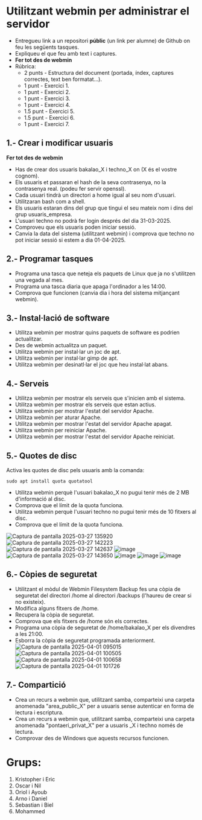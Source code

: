 # Utilitzant webmin per administrar el servidor

- Entregueu link a un repositori **públic** (un link per alumne) de Github on feu les següents tasques.
- Expliqueu el que feu amb text i captures.
- **Fer tot des de webmin**
- Rúbrica:
  - 2 punts - Estructura del document (portada, índex, captures correctes, text ben formatat...).
  - 1 punt - Exercici 1.
  - 1 punt - Exercici 2.
  - 1 punt - Exercici 3.
  - 1 punt - Exercici 4.
  - 1.5 punt - Exercici 5.
  - 1.5 punt - Exercici 6.
  - 1 punt - Exercici 7.

## 1.- Crear i modificar usuaris

**Fer tot des de webmin**

- Has de crear dos usuaris bakalao_X i techno_X on (X és el vostre cognom).
- Els usuaris et passaran el hash de la seva contrasenya, no la contrasenya real. (podeu fer servir openssl).
- Cada usuari tindrà un directori a home igual al seu nom d'usuari.
- Utilitzaran bash com a shell.
- Els usuaris estaran dins del grup que tingui el seu mateix nom i dins del grup usuaris_empresa.
- L'usuari techno no podrà fer login després del dia 31-03-2025.
- Comproveu que els usuaris poden iniciar sessió.
- Canvia la data del sistema (utilitzant webmin) i comprova que techno no pot iniciar sessió si estem a dia 01-04-2025.

## 2.- Programar tasques

- Programa una tasca que neteja els paquets de Linux que ja no s'utilitzen una vegada al mes.
- Programa una tasca diaria que apaga l'ordinador a les 14:00.
- Comprova que funcionen (canvia dia i hora del sistema mitjançant webmin).
  
## 3.- Instal·lació de software

- Utilitza webmin per mostrar quins paquets de software es podrien actualitzar.
- Des de webmin actualitza un paquet.
- Utilitza webmin per instal·lar un joc de apt.
- Utilitza webmin per instal·lar gimp de apt.
- Utilitza webmin per desinatl·lar el joc que heu instal·lat abans.

## 4.- Serveis

- Utilitza webmin per mostrar els serveis que s'inicien amb el sistema.
- Utilitza webmin per mostrar els serveis que estan actius.
- Utilitza webmin per mostrar l'estat del servidor Apache.
- Utilitza webmin per aturar Apache.
- Utilitza webmin per mostrar l'estat del servidor Apache apagat.
- Utilitza webmin per reiniciar Apache.
- Utilitza webmin per mostrar l'estat del servidor Apache reiniciat.

## 5.- Quotes de disc

Activa les quotes de disc pels usuaris amb la comanda: 

```
sudo apt install quota quotatool
```

- Utilitza webmin perquè l'usuari bakalao_X no pugui tenir més de 2 MB d'informació al disc.
- Comprova que el límit de la quota funciona.
- Utilitza webmin perquè l'usuari techno no pugui tenir més de 10 fitxers al disc.
- Comprova que el límit de la quota funciona.

![Captura de pantalla 2025-03-27 135920](https://github.com/user-attachments/assets/5bc0ef68-7ed0-4c92-b5f7-b9db97495464)
![Captura de pantalla 2025-03-27 142223](https://github.com/user-attachments/assets/6edde257-eba5-4727-b325-a2e113462829)
![Captura de pantalla 2025-03-27 142637](https://github.com/user-attachments/assets/8ef5a6b6-c87b-4da5-827a-eae2492de8fb)
![image](https://github.com/user-attachments/assets/9d520370-69df-459e-bf9d-087ac446a2b6)
![Captura de pantalla 2025-03-27 143650](https://github.com/user-attachments/assets/2fe589a2-96c1-4699-b326-b83225bed73f)
![image](https://github.com/user-attachments/assets/dde781ba-552d-40be-b111-077ab7d95ba4)
![image](https://github.com/user-attachments/assets/690cbad9-7f95-4190-b463-f70fef7107a1)
![image](https://github.com/user-attachments/assets/fbf441ef-b005-463d-9fcc-13f7e47bfeb2)

## 6.- Còpies de seguretat

- Utilitzant el mòdul de Webmin Filesystem Backup fes una còpia de seguretat del directori /home al directori /backups (l'haureu de crear si no existeix).
- Modifica alguns fitxers de /home.
- Recupera la còpia de seguretat.
- Comprova que els fitxers de /home són els correctes.
- Programa una còpia de seguretat de /home/bakalao_X per els divendres a les 21:00.
- Esborra la còpia de seguretat programada anteriorment.
![Captura de pantalla 2025-04-01 095015](https://github.com/user-attachments/assets/7423adec-e383-4819-a274-a7b0dac1b315)
![Captura de pantalla 2025-04-01 100505](https://github.com/user-attachments/assets/7acac59d-74a2-422c-b511-661aaca8867c)
![Captura de pantalla 2025-04-01 100658](https://github.com/user-attachments/assets/cdf1c283-6307-42dd-9bba-db07e97a6549)
![Captura de pantalla 2025-04-01 101726](https://github.com/user-attachments/assets/04142050-0f46-488f-be4d-866b30fbfb94)


## 7.- Compartició

- Crea un recurs a webmin que, utilitzant samba, comparteixi una carpeta anomenada "area_public_X" per a usuaris sense autenticar en forma de lectura i escriptura.
- Crea un recurs a webmin que, utilitzant samba, comparteixi una carpeta anomenada "pontaeri_privat_X" per a usuaris _X i techno només de lectura.
- Comprovar des de Windows que aquests recursos funcionen.

# Grups:

1. Kristopher i Eric
2. Oscar i Nil
3. Oriol i Ayoub
4. Arno i Daniel
5. Sebastian i Biel
6. Mohammed
